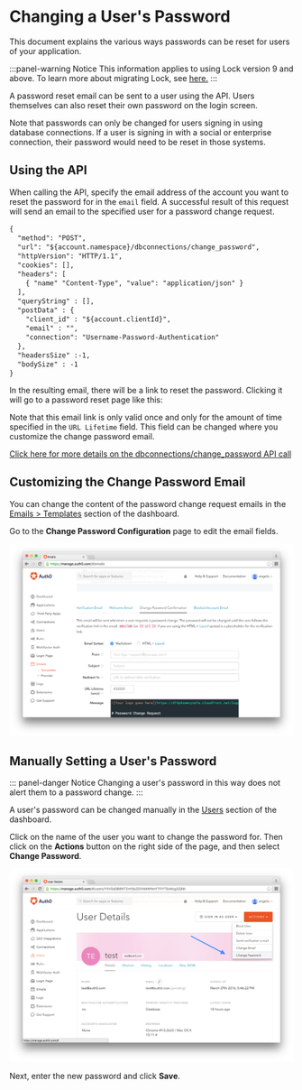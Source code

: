 # Changing a User's Password

This document explains the various ways passwords can be reset for users of your application.

:::panel-warning Notice
This information applies to using Lock version 9 and above. To learn more about migrating Lock, see [here.](/migrations#vulnerable-password-flow) 
:::

A password reset email can be sent to a user using the API.  Users themselves can also reset their own password on the login screen.

Note that passwords can only be changed for users signing in using database connections. If a user is signing in with a social or enterprise connection, their password would need to be reset in those systems.

## Using the API

When calling the API, specify the email address of the account you want to reset the password for in the `email` field. A successful result of this request will send an email to the specified user for a password change request.

```
{
  "method": "POST",
  "url": "${account.namespace}/dbconnections/change_password",
  "httpVersion": "HTTP/1.1",
  "cookies": [],
  "headers": [
    { "name" "Content-Type", "value": "application/json" }
  ],
  "queryString" : [],
  "postData" : {
    "client_id" : "${account.clientId}",
    "email" : "",
    "connection": "Username-Password-Authentication"
  },
  "headersSize" :-1,
  "bodySize" : -1
}
```

In the resulting email, there will be a link to reset the password. Clicking it will go to a password reset page like this:

[](/media/articles/connections/database/reset-password.png)

Note that this email link is only valid once and only for the amount of time specified in the `URL Lifetime` field. This field can be changed where you customize the change password email.

[Click here for more details on the dbconnections/change_password API call](auth-api#!#post--dbconnections-change_password)

## Customizing the Change Password Email

You can change the content of the password change request emails in the  [Emails > Templates](${uiURL}/#/emails) section of the dashboard.

Go to the **Change Password Configuration** page to edit the email fields.

![](/media/articles/connections/database/change-password-email.png)

## Manually Setting a User's Password

::: panel-danger Notice
Changing a user's password in this way does not alert them to a password change.
:::

A user's password can be changed manually in the [Users](${uiURL}/#/users) section of the dashboard.

Click on the name of the user you want to change the password for. Then click on the **Actions** button on the right side of the page, and then select **Change Password**.

![](/media/articles/connections/database/manual-password-change.png)

Next, enter the new password and click **Save**.

